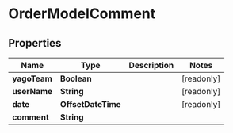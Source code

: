 

# OrderModelComment


## Properties

Name | Type | Description | Notes
------------ | ------------- | ------------- | -------------
**yagoTeam** | **Boolean** |  |  [readonly]
**userName** | **String** |  |  [readonly]
**date** | **OffsetDateTime** |  |  [readonly]
**comment** | **String** |  | 



